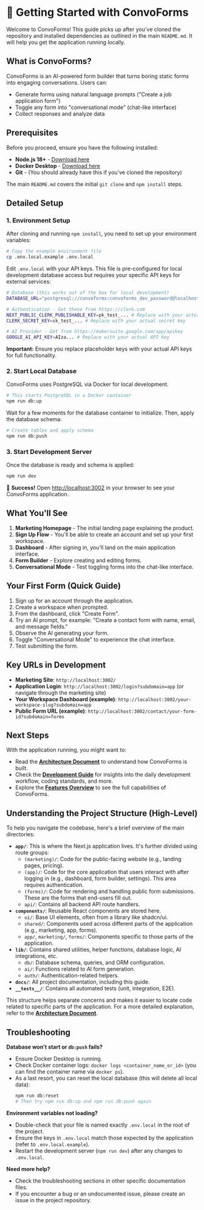 # 🚀 Getting Started with ConvoForms

Welcome to ConvoForms! This guide picks up after you've cloned the repository and installed dependencies as outlined in the main `README.md`. It will help you get the application running locally.

## What is ConvoForms?

ConvoForms is an AI-powered form builder that turns boring static forms into engaging conversations. Users can:
- Generate forms using natural language prompts ("Create a job application form")
- Toggle any form into "conversational mode" (chat-like interface)
- Collect responses and analyze data

## Prerequisites

Before you proceed, ensure you have the following installed:
- **Node.js 18+** - [Download here](https://nodejs.org/)
- **Docker Desktop** - [Download here](https://www.docker.com/products/docker-desktop/)
- **Git** - (You should already have this if you've cloned the repository)

The main `README.md` covers the initial `git clone` and `npm install` steps.

## Detailed Setup

### 1. Environment Setup
After cloning and running `npm install`, you need to set up your environment variables:

```bash
# Copy the example environment file
cp .env.local.example .env.local
```

Edit `.env.local` with your API keys. This file is pre-configured for local development database access but requires your specific API keys for external services:
```bash
# Database (this works out of the box for local development)
DATABASE_URL="postgresql://convoforms:convoforms_dev_password@localhost:5432/convoforms"

# Authentication - Get these from https://clerk.com
NEXT_PUBLIC_CLERK_PUBLISHABLE_KEY=pk_test_... # Replace with your actual publishable key
CLERK_SECRET_KEY=sk_test_... # Replace with your actual secret key

# AI Provider - Get from https://makersuite.google.com/app/apikey
GOOGLE_AI_API_KEY=AIza... # Replace with your actual API key
```
**Important:** Ensure you replace placeholder keys with your actual API keys for full functionality.

### 2. Start Local Database
ConvoForms uses PostgreSQL via Docker for local development.

```bash
# This starts PostgreSQL in a Docker container
npm run db:up
```
Wait for a few moments for the database container to initialize. Then, apply the database schema:
```bash
# Create tables and apply schema
npm run db:push
```

### 3. Start Development Server
Once the database is ready and schema is applied:
```bash
npm run dev
```

🎉 **Success!** Open [http://localhost:3002](http://localhost:3002) in your browser to see your ConvoForms application.

## What You'll See

1.  **Marketing Homepage** - The initial landing page explaining the product.
2.  **Sign Up Flow** - You'll be able to create an account and set up your first workspace.
3.  **Dashboard** - After signing in, you'll land on the main application interface.
4.  **Form Builder** - Explore creating and editing forms.
5.  **Conversational Mode** - Test toggling forms into the chat-like interface.

## Your First Form (Quick Guide)

1.  Sign up for an account through the application.
2.  Create a workspace when prompted.
3.  From the dashboard, click "Create Form".
4.  Try an AI prompt, for example: "Create a contact form with name, email, and message fields."
5.  Observe the AI generating your form.
6.  Toggle "Conversational Mode" to experience the chat interface.
7.  Test submitting the form.

## Key URLs in Development

- **Marketing Site**: `http://localhost:3002/`
- **Application Login**: `http://localhost:3002/login?subdomain=app` (or navigate through the marketing site)
- **Your Workspace Dashboard (example)**: `http://localhost:3002/your-workspace-slug?subdomain=app`
- **Public Form URL (example)**: `http://localhost:3002/contact/your-form-id?subdomain=forms`

## Next Steps

With the application running, you might want to:
- Read the **[Architecture Document](./ARCHITECTURE.md)** to understand how ConvoForms is built.
- Check the **[Development Guide](./DEVELOPMENT.md)** for insights into the daily development workflow, coding standards, and more.
- Explore the **[Features Overview](./features.md)** to see the full capabilities of ConvoForms.

## Understanding the Project Structure (High-Level)

To help you navigate the codebase, here's a brief overview of the main directories:

-   **`app/`**: This is where the Next.js application lives. It's further divided using route groups:
    -   `(marketing)/`: Code for the public-facing website (e.g., landing pages, pricing).
    -   `(app)/`: Code for the core application that users interact with after logging in (e.g., dashboard, form builder, settings). This area requires authentication.
    -   `(forms)/`: Code for rendering and handling public form submissions. These are the forms that end-users fill out.
    -   `api/`: Contains all backend API route handlers.
-   **`components/`**: Reusable React components are stored here.
    -   `ui/`: Base UI elements, often from a library like shadcn/ui.
    -   `shared/`: Components used across different parts of the application (e.g., marketing, app, forms).
    -   `app/`, `marketing/`, `forms/`: Components specific to those parts of the application.
-   **`lib/`**: Contains shared utilities, helper functions, database logic, AI integrations, etc.
    -   `db/`: Database schema, queries, and ORM configuration.
    -   `ai/`: Functions related to AI form generation.
    -   `auth/`: Authentication-related helpers.
-   **`docs/`**: All project documentation, including this guide.
-   **`__tests__/`**: Contains all automated tests (unit, integration, E2E).

This structure helps separate concerns and makes it easier to locate code related to specific parts of the application. For a more detailed explanation, refer to the **[Architecture Document](./ARCHITECTURE.md)**.

## Troubleshooting

**Database won't start or `db:push` fails?**
- Ensure Docker Desktop is running.
- Check Docker container logs: `docker logs <container_name_or_id>` (you can find the container name via `docker ps`).
- As a last resort, you can reset the local database (this will delete all local data):
  ```bash
  npm run db:reset
  # Then try npm run db:up and npm run db:push again
  ```

**Environment variables not loading?**
- Double-check that your file is named exactly `.env.local` in the root of the project.
- Ensure the keys in `.env.local` match those expected by the application (refer to `.env.local.example`).
- Restart the development server (`npm run dev`) after any changes to `.env.local`.

**Need more help?**
- Check the troubleshooting sections in other specific documentation files.
- If you encounter a bug or an undocumented issue, please create an issue in the project repository.
```
